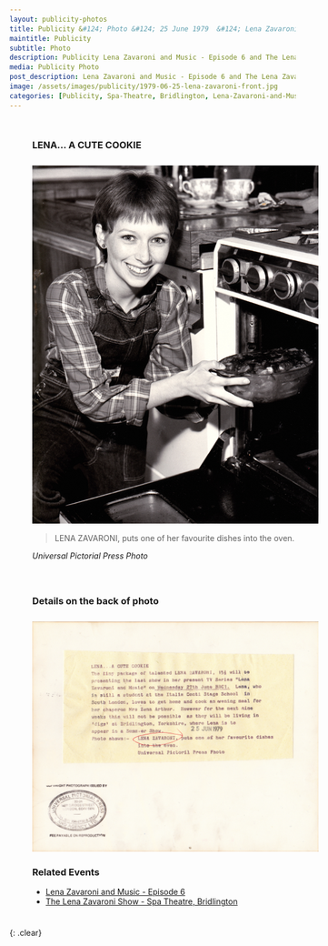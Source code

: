 ```yaml
---
layout: publicity-photos
title: Publicity &#124; Photo &#124; 25 June 1979  &#124; Lena Zavaroni and Music - Episode 6 and The Lena Zavaroni Show - Spa Theatre, Bridlington
maintitle: Publicity
subtitle: Photo
description: Publicity Lena Zavaroni and Music - Episode 6 and The Lena Zavaroni Show - Spa Theatre, Bridlington.
media: Publicity Photo
post_description: Lena Zavaroni and Music - Episode 6 and The Lena Zavaroni Show - Spa Theatre, Bridlington.
image: /assets/images/publicity/1979-06-25-lena-zavaroni-front.jpg
categories: [Publicity, Spa-Theatre, Bridlington, Lena-Zavaroni-and-Music, OnThisDay25June]
---
```


<figure class="fig1">
<figcaption>
<h3>LENA... A CUTE COOKIE</h3>
</figcaption>
<a href="/assets/images/publicity/1979-06-25-lena-zavaroni-front.jpg"><img src="/assets/images/publicity/1979-06-25-lena-zavaroni-front.jpg" class="full-width zoom-in"></a>
<figcaption>
<blockquote>LENA ZAVARONI, puts one of her favourite dishes into the oven.</blockquote>
<cite>Universal Pictorial Press Photo</cite>
</figcaption>
</figure>

<figure class="fig2">
<figcaption>
<h3>Details on the back of photo</h3>
</figcaption>
<a href="/assets/images/publicity/1979-06-25-lena-zavaroni-back.jpg"><img src="/assets/images/publicity/1979-06-25-lena-zavaroni-back.jpg" class="full-width zoom-in"></a>
<figcaption>
<h3>Related Events</h3>
<ul>
<li><a href="/1979-06-27-lena-zavaroni-and-music">Lena Zavaroni and Music - Episode 6</a></li>
<li><a href="/1979-07-06-the-lena-zavaroni-show">The Lena Zavaroni Show - Spa Theatre, Bridlington</a></li>
</ul>
</figcaption>
</figure>

<br />{: .clear}

<style>
.fig1 {float:left; width:49%;}

.fig2 {float:right; width:49%;}

figcaption {float:left; width:100%;}

@media screen and (orientation:portrait) {
.fig1, .fig2 {float:left; width:100%;}
figcaption {float:left; width:100%; margin-bottom: 10px;}
}
</style>

